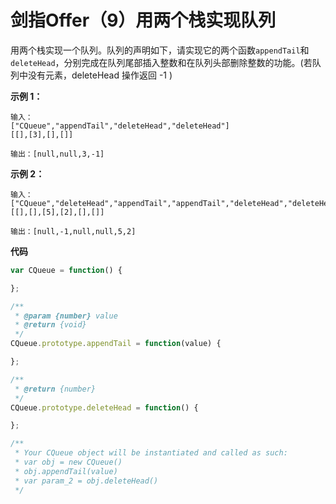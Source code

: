 # 剑指Offer（9）用两个栈实现队列

用两个栈实现一个队列。队列的声明如下，请实现它的两个函数`appendTail`和`deleteHead`，分别完成在队列尾部插入整数和在队列头部删除整数的功能。(若队列中没有元素，deleteHead 操作返回 -1 )

**示例 1：**

```
输入：
["CQueue","appendTail","deleteHead","deleteHead"]
[[],[3],[],[]]

输出：[null,null,3,-1]
```
**示例 2：**

```
输入：
["CQueue","deleteHead","appendTail","appendTail","deleteHead","deleteHead"]
[[],[],[5],[2],[],[]]

输出：[null,-1,null,null,5,2]
```

**代码**

```js
var CQueue = function() {

};

/** 
 * @param {number} value
 * @return {void}
 */
CQueue.prototype.appendTail = function(value) {

};

/**
 * @return {number}
 */
CQueue.prototype.deleteHead = function() {

};

/**
 * Your CQueue object will be instantiated and called as such:
 * var obj = new CQueue()
 * obj.appendTail(value)
 * var param_2 = obj.deleteHead()
 */
```